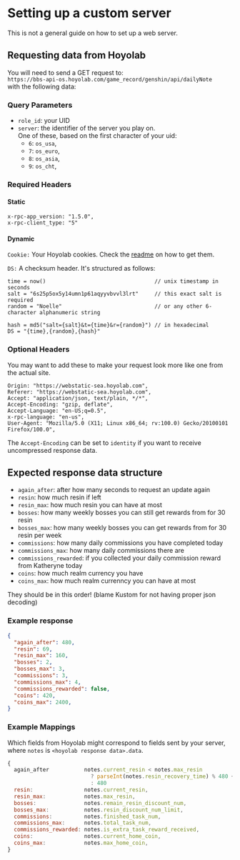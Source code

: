# Setting up a custom server

This is not a general guide on how to set up a web server.

## Requesting data from Hoyolab

You will need to send a GET request to:\
`https://bbs-api-os.hoyolab.com/game_record/genshin/api/dailyNote`\
with the following data:

### Query Parameters

- `role_id`: your UID
- `server`: the identifier of the server you play on.\
  One of these, based on the first character of your uid:
  - `6`: `os_usa`,
  - `7`: `os_euro`,
  - `8`: `os_asia`,
  - `9`: `os_cht`,


### Required Headers

#### Static

```
x-rpc-app_version: "1.5.0",
x-rpc-client_type: "5"
```

#### Dynamic

`Cookie:` Your Hoyolab cookies.
Check the [readme](readme.md#setup) on how to get them.

`DS:` A checksum header. It's structured as follows:
```
time = now()                                  // unix timestamp in seconds
salt = "6s25p5ox5y14umn1p61aqyyvbvvl3lrt"     // this exact salt is required
random = "Noelle"                             // or any other 6-character alphanumeric string

hash = md5("salt={salt}&t={time}&r={random}") // in hexadecimal
DS = "{time},{random},{hash}"
```

### Optional Headers

You may want to add these to make your request look more like one from the actual site.

```
Origin: "https://webstatic-sea.hoyolab.com",
Referer: "https://webstatic-sea.hoyolab.com",
Accept: "application/json, text/plain, */*",
Accept-Encoding: "gzip, deflate",
Accept-Language: "en-US;q=0.5",
x-rpc-language: "en-us",
User-Agent: "Mozilla/5.0 (X11; Linux x86_64; rv:100.0) Gecko/20100101 Firefox/100.0",
```

The `Accept-Encoding` can be set to `identity` if you want to receive uncompressed response data.

## Expected response data structure

- `again_after`: after how many seconds to request an update again
- `resin`: how much resin if left
- `resin_max`: how much resin you can have at most
- `bosses`: how many weekly bosses you can still get rewards from for 30 resin
- `bosses_max`: how many weekly bosses you can get rewards from for 30 resin per week
- `commissions`: how many daily commissions you have completed today
- `commissions_max`: how many daily commissions there are
- `commissions_rewarded`: if you collected your daily commission reward from Katheryne today
- `coins`: how much realm currency you have
- `coins_max`: how much realm currenncy you can have at most

They should be in this order! (blame Kustom for not having proper json decoding)

### Example response

```json
{
  "again_after": 480,
  "resin": 69,
  "resin_max": 160,
  "bosses": 2,
  "bosses_max": 3,
  "commissions": 3,
  "commissions_max": 4,
  "commissions_rewarded": false,
  "coins": 420,
  "coins_max": 2400,
}
```

### Example Mappings

Which fields from Hoyolab might correspond to fields sent by your server, where `notes` is `<hoyolab response data>.data`.

```js
{
  again_after           notes.current_resin < notes.max_resin 
                          ? parseInt(notes.resin_recovery_time) % 480 + 5
                          : 480
  resin:                notes.current_resin,
  resin_max:            notes.max_resin,
  bosses:               notes.remain_resin_discount_num,
  bosses_max:           notes.resin_discount_num_limit,
  commissions:          notes.finished_task_num,
  commissions_max:      notes.total_task_num,
  commissions_rewarded: notes.is_extra_task_reward_received,
  coins:                notes.current_home_coin,
  coins_max:            notes.max_home_coin,
}
```



[mine]: https://github.com/AroLeaf/resin-server
